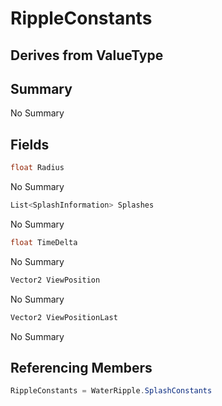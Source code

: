 # RippleConstants

## Derives from ValueType

## Summary

No Summary
## Fields

```c#
float Radius
```
No Summary
```c#
List<SplashInformation> Splashes
```
No Summary
```c#
float TimeDelta
```
No Summary
```c#
Vector2 ViewPosition
```
No Summary
```c#
Vector2 ViewPositionLast
```
No Summary
## Referencing Members

```c#
RippleConstants = WaterRipple.SplashConstants
```

